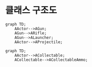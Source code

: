 # 클래스 구조도
```mermaid
graph TD;
    AActor-->AGun;
    AGun-->ARifle;
    AGun-->ALauncher;
    AActor-->AProjectile;
```
```mermaid
graph TD;
    AActor-->ACollectable;
    ACollectable-->ACollectableAmmo;
```
